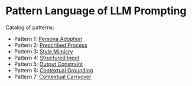 # Pattern Language of LLM Prompting

Catalog of patterns:

* Pattern 1: [Persona Adoption](catalog/persona_adoption.md)
* Pattern 2: [Prescribed Process](catalog/prescribed_process.md)
* Pattern 3: [Style Mimicry](catalog/style_mimicry.md)
* Pattern 4: [Structured Input](catalog/structured_input.md)
* Pattern 5: [Output Constraint](catalog/output_constraint.md)
* Pattern 6: [Contextual Grounding](catalog/contextual_grounding.md)
* Pattern 7: [Contextual Carryover](catalog/contextual_carryover.md)


